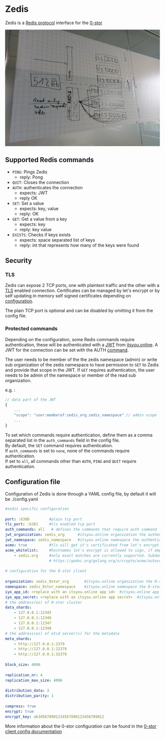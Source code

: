 # Zedis

Zedis is a [Redis protocol][redisProtocol] interface for the [0-stor][zeroStor]

![alt text](docs/assets/concept.jpg)

## Supported Redis commands

* `PING`: Pings Zedis
    * reply: Pong
* `QUIT`: Closes the connection
* `AUTH`: authenticates the connection
    * expects: JWT
    * reply OK
* `SET`: Set a value
    * expects: key, value
    * reply: OK
* `GET`: Get a value from a key
    * expects: key
    * reply: key value
* `EXISTS`: Checks if keys exists 
    * expects: space separated list of keys
    * reply: int that represents how many of the keys were found

## Security

### TLS

Zedis can expose 2 TCP ports, one with plaintext traffic and the other with a [TLS][tls] enabled connection.
Certificates can be managed by let's encrypt or by self updating in memory self signed certificates depending on [configuration](#configuration).

The plain TCP port is optional and can be disabled by omitting it from the config file.

### Protected commands

Depending on the configuration, some Redis commands require authentication, these will be authenticated with a [JWT][jwt] from [itsyou.online][iyo].
A JWT for the connection can be set with the AUTH [command](#supported-redis-commands).

The user needs to be member of the the zedis namespace (admin) or write sub organization of the zedis namespace to have permission to `SET` to Zedis and provide that scope in the JWT.
If `GET` requires authentication, the user needs to be admin of the namespace or member of the read sub organization.

e.g. :
```js
// data part of the JWT
{
    ...
    "scope": "user:memberof:zedis_org.zedis_namespace" // admin scope
    ...
}
```

To set which commands require authentication, define them as a comma separated list in the `auth_commands` field in the config file.  
By default, the `SET` command requires authentication.  
If `auth_commands` is set to `none`, none of the commands require authentication.  
If set to `all`, all commands other than `AUTH`, `PING` and `QUIT` require authentication.

## Configuration file

Configuration of Zedis is done through a YAML config file, by default it will be ./config.yaml

```yaml
#zedis specific configuration

port: :6380         #plain tcp port
tls_port: :6381     #tls enabled tcp port
auth_commands: all   # defines the commands that require auth command
jwt_organization: zedis_org      #itsyou.online organization the authenticated used needs to be member of
jwt_namespace: zedis_namespace   #itsyou.online namespace the authenticated used needs to be member of
acme: true          #tls will get it's certificated from let's encrypt
acme_whitelist:     #hostnames let's encrypt is allowed to sign, if empty it will allow all incoming hostnames
    - zedis.org     #only exact matches are currently supported. Subdomains, regexp or wildcard will not match. 
                    # https://godoc.org/golang.org/x/crypto/acme/autocert#HostWhitelist

# configuration for the 0-stor client

organization: zedis_0stor_org       #itsyou.online organization the 0-stor for Zedis belongs to
namespace: zedis_0stor_namespace    #itsyou.online namespace the 0-stor for Zedis belongs to
iyo_app_id: <replace with an itsyou.online app id>  #itsyou.online app id of the Zedis app
iyo_app_secret: <replace with an itsyou.online app secret>  #itsyou.online app secret of the Zedis app
# the address(es) of 0-stor cluster
data_shards:
    - 127.0.0.1:12345
    - 127.0.0.1:12346
    - 127.0.0.1:12347
    - 127.0.0.1:12348
# the address(es) of etcd server(s) for the metadata
meta_shards:
    - http://127.0.0.1:2379
    - http://127.0.0.1:22379
    - http://127.0.0.1:32379

block_size: 4096

replication_nr: 4
replication_max_size: 4096

distribution_data: 3
distribution_parity: 1

compress: true
encrypt: true
encrypt_key: ab345678901234567890123456789012
```

More information about the 0-stor configuration can be found in the [0-stor client config documentation][0storclient]


[zeroStor]:https://github.com/zero-os/0-stor
[redisProtocol]: https://redis.io/topics/protocol
[jwt]: https://jwt.io/
[tls]: https://en.wikipedia.org/wiki/Transport_Layer_Security
[iyo]: https://github.com/itsyouonline/identityserver/blob/master/docs/oauth2/jwt.md#jwt-json-web-token-support
[0storclient]: https://github.com/zero-os/0-stor/tree/master/client#using-0-stor-client-examples
